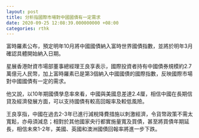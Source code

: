 ```yaml
---
layout: post
title: 分析指國際市場對中國國債有一定需求
date: 2020-09-25 12:08:39.000000000 +08:00
categories: rthk
---
```


富時羅素公布，預定明年10月將中國國債納入富時世界國債指數，並將於明年3月確認具體開始納入日期。

星展香港財資市場部董事總經理王良享表示，國際投資者持有中國債券規模約2.7萬億元人民幣，加上富時羅素已是第3個納入中國國債的國際指數，反映國際市場對中國國債有一定的需求。

他又說，以10年期國債孳息率來看，中國與美國息差達2.4厘，相信中國在長期信貸及經濟發展方面，可以支持國債有較高回報率及較低風險。

王良享指，中國在過去2-3年已進行減稅降費措施以刺激經濟，令貨幣政策不需太寬鬆，亦毋須減息；相對於其他國家央行都實施量寬及買債，甚至將買債年期延長，相信未來1-2年，美國、英國和澳洲國債回報率將進一步下跌。
